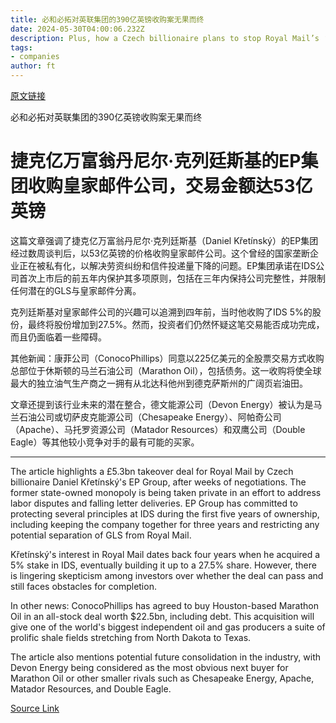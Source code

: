```yaml
---
title: 必和必拓对英联集团的390亿英镑收购案无果而终
date: 2024-05-30T04:00:06.232Z
description: Plus, how a Czech billionaire plans to stop Royal Mail’s ‘deadly’ spiral and who’s next in the oil M&A frenzy
tags: 
- companies
author: ft
---
```


[原文链接](https://ft.com/content/0694b10c-8dc1-4f7f-90bf-df8261b164e8)

必和必拓对英联集团的390亿英镑收购案无果而终

# 捷克亿万富翁丹尼尔·克列廷斯基的EP集团收购皇家邮件公司，交易金额达53亿英镑

这篇文章强调了捷克亿万富翁丹尼尔·克列廷斯基（Daniel Křetínský）的EP集团经过数周谈判后，以53亿英镑的价格收购皇家邮件公司。这个曾经的国家垄断企业正在被私有化，以解决劳资纠纷和信件投递量下降的问题。EP集团承诺在IDS公司首次上市后的前五年内保护其多项原则，包括在三年内保持公司完整性，并限制任何潜在的GLS与皇家邮件分离。

克列廷斯基对皇家邮件公司的兴趣可以追溯到四年前，当时他收购了IDS 5%的股份，最终将股份增加到27.5%。然而，投资者们仍然怀疑这笔交易能否成功完成，而且仍面临着一些障碍。

其他新闻：康菲公司（ConocoPhillips）同意以225亿美元的全股票交易方式收购总部位于休斯顿的马兰石油公司（Marathon Oil），包括债务。这一收购将使全球最大的独立油气生产商之一拥有从北达科他州到德克萨斯州的广阔页岩油田。

文章还提到该行业未来的潜在整合，德文能源公司（Devon Energy）被认为是马兰石油公司或切萨皮克能源公司（Chesapeake Energy）、阿帕奇公司（Apache）、马托罗资源公司（Matador Resources）和双鹰公司（Double Eagle）等其他较小竞争对手的最有可能的买家。

---

The article highlights a £5.3bn takeover deal for Royal Mail by Czech billionaire Daniel Křetínský's EP Group, after weeks of negotiations. The former state-owned monopoly is being taken private in an effort to address labor disputes and falling letter deliveries. EP Group has committed to protecting several principles at IDS during the first five years of ownership, including keeping the company together for three years and restricting any potential separation of GLS from Royal Mail.

Křetínský's interest in Royal Mail dates back four years when he acquired a 5% stake in IDS, eventually building it up to a 27.5% share. However, there is lingering skepticism among investors over whether the deal can pass and still faces obstacles for completion.

In other news: ConocoPhillips has agreed to buy Houston-based Marathon Oil in an all-stock deal worth $22.5bn, including debt. This acquisition will give one of the world's biggest independent oil and gas producers a suite of prolific shale fields stretching from North Dakota to Texas.

The article also mentions potential future consolidation in the industry, with Devon Energy being considered as the most obvious next buyer for Marathon Oil or other smaller rivals such as Chesapeake Energy, Apache, Matador Resources, and Double Eagle.

[Source Link](https://ft.com/content/0694b10c-8dc1-4f7f-90bf-df8261b164e8)

